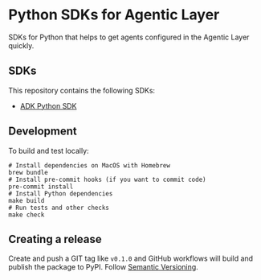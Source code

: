 # Python SDKs for Agentic Layer

SDKs for Python that helps to get agents configured in the Agentic Layer quickly.

## SDKs

This repository contains the following SDKs:

- [ADK Python SDK](./adk/README.md)

## Development

To build and test locally:

```shell
# Install dependencies on MacOS with Homebrew
brew bundle
# Install pre-commit hooks (if you want to commit code)
pre-commit install
# Install Python dependencies
make build
# Run tests and other checks
make check
```

## Creating a release

Create and push a GIT tag like `v0.1.0` and GitHub workflows will build and publish the package to PyPI.
Follow [Semantic Versioning](https://semver.org/).
